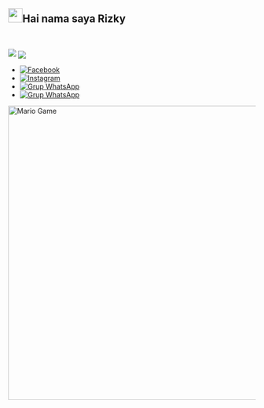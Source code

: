 ## <img src="https://github.com/TheDudeThatCode/TheDudeThatCode/blob/master/Assets/Hi.gif" width="29px">Hai nama saya Rizky
<p align="center">
<br>



</p>
<p align="center">
</p>
<img src="https://dafunda.com/wp-content/uploads/2019/10/Karakter-Anime-Hacker-Terbaik-Dafunda-Otaku.gif"</img>


<img align="center" src="https://github-readme-stats.vercel.app/api/top-langs/?username=rizkyfauzari&theme=light&hide_langs_below=1" />


* [![Facebook](https://img.shields.io/badge/Facebook-1900ff?style=for-the-badge&logo=Facebook&logoColor=white)](https://www.facebook.com/muhammad.riz.58)
* [![Instagram](https://img.shields.io/badge/Instagram-ff0055?style=for-the-badge&logo=Instagram&logoColor=white)](https://www.instagram.com/rizkyfauzari)
* [![Grup WhatsApp](https://img.shields.io/badge/WhatsApp-25D366?style=for-the-badge&logo=whatsapp&logoColor=white)](https://wa.me/+6289603796522)
* [![Grup WhatsApp](https://img.shields.io/badge/WhatsApp%20Group-25D366?style=for-the-badge&logo=whatsapp&logoColor=white)](//https://chat.whatsapp.com/KgU27SNOG9Q1kVDC5wHOGb)

  
<img src="https://github.com/TheDudeThatCode/TheDudeThatCode/blob/master/Assets/Mario_Gameplay.gif" alt="Mario Game" width="600" />

